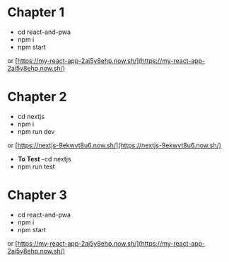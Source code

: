 # Chapter 1
- cd react-and-pwa
- npm i
- npm start

or [https://my-react-app-2ai5y8ehp.now.sh/](https://my-react-app-2ai5y8ehp.now.sh/)
# Chapter 2
- cd nextjs
- npm i
- npm run dev

or [https://nextjs-9ekwvt8u6.now.sh/](https://nextjs-9ekwvt8u6.now.sh/)

- **To Test**
-cd nextjs
- npm run test
# Chapter 3
- cd react-and-pwa
- npm i
- npm start

or [https://my-react-app-2ai5y8ehp.now.sh/](https://my-react-app-2ai5y8ehp.now.sh/)
